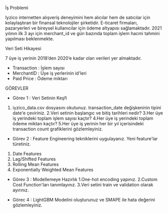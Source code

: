  İş Problemi

 Iyzico internetten alışveriş deneyimini hem alıcılar hem de satıcılar için kolaylaştıran bir finansal teknolojiler şirketidir.
 E-ticaret firmaları, pazaryerleri ve bireysel kullanıcılar için ödeme altyapısı sağlamaktadır.
 2021 yılının ilk 3 ayı için merchant_id ve gün bazında toplam işlem hacmi tahmini yapılması beklenmekte.


 Veri Seti Hikayesi

  7 üye iş yerinin 2018’den 2020’e kadar olan verileri yer almaktadır.

- Transaction : İşlem sayısı
- MerchantID : Üye iş yerlerinin id'leri
- Paid Price : Ödeme miktarı


 GÖREVLER


- Görev 1 : Veri Setinin Keşfi
 1. iyzico_data.csv dosyasını okutunuz. transaction_date değişkeninin tipini date'e çeviriniz.
 2.Veri setinin başlangıc ve bitiş tarihleri nedir?
 3.Her üye iş yerindeki toplam işlem sayısı kaçtır?
 4.Her üye iş yerindeki toplam ödeme miktarı kaçtır?
 5.Her üye iş yerinin her bir yıl içerisindeki transaction count grafiklerini gözlemleyiniz.

- Görev 2 : Feature Engineering tekniklerini uygulayanız. Yeni feature'lar türetiniz.
 1. Date Features
 2. Lag/Shifted Features
 3. Rolling Mean Features
 4. Exponentially Weighted Mean Features

- Görev 3 : Modellemeye Hazırlık
 1.One-hot encoding yapınız.
 2.Custom Cost Function'ları tanımlayınız.
 3.Veri setini train ve validation olarak ayırınız.

- Görec 4 : LightGBM Modelini oluşturunuz ve SMAPE ile hata değerini gözlemleyiniz.
